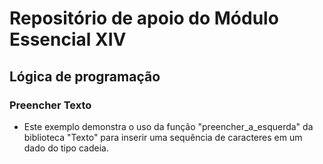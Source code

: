 # Repositório de apoio do Módulo Essencial XIV

## Lógica de programação

### Preencher Texto

- Este exemplo demonstra o uso da função "preencher_a_esquerda" da biblioteca "Texto" para inserir uma sequência de caracteres em um dado do tipo cadeia.
